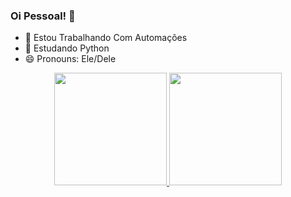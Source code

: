 ### Oi Pessoal! 👋

- 🔭 Estou Trabalhando Com Automações
- 🌱 Estudando Python
- 😄 Pronouns: Ele/Dele
<div align="center">
  <a href="https://github.com/PauloVitorBots">
  <img height="180em" src="https://github-readme-stats.vercel.app/api?username=PauloVitorBots&show_icons=true&theme=dracula&include_all_commits=true&count_private=true"/>
  <img height="180em" src="https://github-readme-stats.vercel.app/api/top-langs/?username=PauloVitorBots&layout=compact&langs_count=7&theme=dracula"/>
</div>
